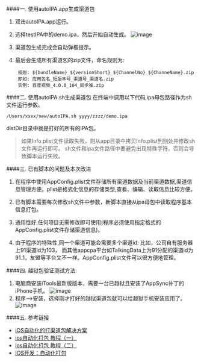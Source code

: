 
####一. 使用autoIPA.app生成渠道包
1. 双击autoIPA.app运行。

2. 选择testIPA中的demo.ipa，然后开始自动生成。
![image](selectedIPA.png)

3. 渠道包生成完成会自动弹框提示。

4. 最后会生成所有渠道包的zip文件，命名规则为:
	
		规则: ${bundleName}_${versionShort}_${ChannelNo}_${ChanneName}.zip
		即如: 应用包名_短版本号_渠道号_渠道名.zip
		实例: 百度视频_4.0.0_104_同步推.zip

####二. 使用autoIPA.sh生成渠道包
在终端中调用以下代码,ipa母包路径作为sh文件运行参数。

	/Users/xxxx/new/autoIPA.sh yyyy/zzzz/demo.ipa
distDir目录中就是打好的所有的IPA包。

>如果Info.plist文件读取失败，则从app目录中拷贝Info.plist到别处并修改sh文件再运行即可。
>sh文件和ipa文件路径中要避免出现特殊字符，否则会导致脚本运行失败。

####三. 已有脚本的问题及本次改进
1. 在程序中使用AppConfig.plist文件存储所有渠道数据及当前渠道数据,渠道信息管理方便。plist是格式化信息的存储类型,查看、编辑、读取信息比较方便。

2. 已有脚本需要每次修改sh文件中参数，新脚本直接从ipa母包中读取程序基本
信息打包。

3. 通用性好,任何项目无需修改即可使用(程序必须使用指定格式的AppConfig.plist文件存储渠道信息)。

4. 由于程序的特殊性,同一个渠道可能会需要多个渠道id: 比如，公司自有服务器上91渠道id为103，	而其他appcpa平台如TalkingData上为91分配的渠道id为91_1，友盟等平台又不一样。AppConfig.plist文件可以很方便地管理。

####四. 越狱包验证测试方法:
1. 电脑商安装iTools最新版版本，需要一台已越狱且安装了AppSync补丁的iPhone手机。
![image](BBEB1DB0-8F40-4CD4-AC30-AA54479ECCE5.png)
2. 程序-->安装，选择刚才打好的越狱渠道包就可以给越狱手机安装应用了。
![image](testIPA.png)

####五. 参考链接
* [iOS自动化的打渠道包解决方案](http://mobile.51cto.com/hot-439106.htm)
* [ios自动化打包 教程（一）](http://blog.sina.com.cn/s/blog_7c8dc2d50101a52r.html)
* [ios自动化打包 教程（二）](http://blog.sina.com.cn/s/blog_7c8dc2d50101a53f.html)
* [IOS开发：自动化打包](http://blog.csdn.net/daiyelang/article/details/8641221)



